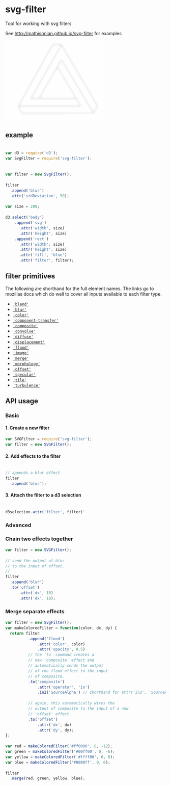 # svg-filter
Tool for working with svg filters

See http://mathisonian.github.io/svg-filter for examples


![random filters](./img/tri.gif)

## example

```js

var d3 = require('d3');
var SvgFilter = require('svg-filter');


var filter = new SvgFilter();

filter
  .append('blur')
  .attr('stdDeviation', 50);

var size = 200;

d3.select('body')
    .append('svg')
      .attr('width', size)
      .attr('height', size)
    .append('rect')
      .attr('width', size)
      .attr('height', size)
      .attr('fill', 'blue')
      .attr('filter', filter);

```

## filter primitives 

The following are shorthand for the full element names. The links go to mozillas docs which do well to cover all inputs available to each filter type.

* [`'blend'`](https://developer.mozilla.org/en-US/docs/Web/SVG/Element/feBlend)
* [`'blur'`](https://developer.mozilla.org/en-US/docs/Web/SVG/Element/feGaussianBlur)
* [`'color'`](https://developer.mozilla.org/en-US/docs/Web/SVG/Element/feColorMatrix)
* [`'component-transfer'`](https://developer.mozilla.org/en-US/docs/Web/SVG/Element/feComponentTransfer)
* [`'composite'`](https://developer.mozilla.org/en-US/docs/Web/SVG/Element/feComposite)
* [`'convolve'`](https://developer.mozilla.org/en-US/docs/Web/SVG/Element/feConvolveMatrix)
* [`'diffuse'`](https://developer.mozilla.org/en-US/docs/Web/SVG/Element/feDiffuseLighting)
* [`'displacement'`](https://developer.mozilla.org/en-US/docs/Web/SVG/Element/feDisplacementMap)
* [`'flood'`](https://developer.mozilla.org/en-US/docs/Web/SVG/Element/feFlood)
* [`'image'`](https://developer.mozilla.org/en-US/docs/Web/SVG/Element/feImage)
* [`'merge'`](https://developer.mozilla.org/en-US/docs/Web/SVG/Element/feMerge)
* [`'morphology'`](https://developer.mozilla.org/en-US/docs/Web/SVG/Element/feMorphology)
* [`'offset'`](https://developer.mozilla.org/en-US/docs/Web/SVG/Element/feOffset)
* [`'specular'`](https://developer.mozilla.org/en-US/docs/Web/SVG/Element/feSpecularLighting)
* [`'tile'`](https://developer.mozilla.org/en-US/docs/Web/SVG/Element/feTile)
* [`'turbulence'`](https://developer.mozilla.org/en-US/docs/Web/SVG/Element/feTurbulence)
 

## API usage

### Basic 

#### 1. Create a new filter

```js
var SVGFilter = require('svg-filter');
var filter = new SVGFilter();
```

#### 2. Add effects to the filter

```js

// appends a blur effect
filter
  .append('blur');
```

#### 3. Attach the filter to a d3 selection

```js

d3selection.attr('filter', filter)'
```


### Advanced

### Chain two effects together

```js
var filter = new SVGFilter();

// send the output of blur
// to the input of offset.
//
filter
  .append('blur')
  .to('offset')
      .attr('dx', 10)
      .attr('dx', 10);

```

### Merge separate effects


```js
var filter = new SvgFilter();
var makeColoredFilter = function(color, dx, dy) {
  return filter
          .append('flood')
              .attr('color', color)
              .attr('opacity', 0.5)
          // the `to` command creates a
          // new 'composite' effect and
          // automatically sends the output
          // of the flood effect to the input
          // of composite.
          .to('composite')
              .attr('operator', 'in')
              .in2('SourceAlpha') // shorthand for attr('in2', 'SourceAlpha')

          // again, this automatically wires the
          // output of composite to the input of a new
          // 'offset' effect
          .to('offset')
              .attr('dx', dx)
              .attr('dy', dy);
};

var red = makeColoredFilter('#ff0000', 0, -12);
var green = makeColoredFilter('#00ff00', 0, -6);
var yellow = makeColoredFilter('#ffff00', 0, 0);
var blue = makeColoredFilter('#0000ff', 0, 6);

filter
  .merge(red, green, yellow, blue);
```

